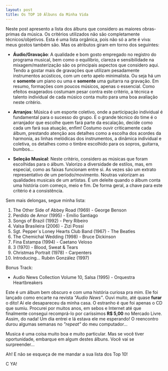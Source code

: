 ```yaml
---
layout: post
title: Os TOP 10 Álbuns da Minha Vida
---
```


Neste post apresento a lista dos álbuns que considero as maiores obras-primas da música. Os critérios utilizados não são completamente técnicos/objetivos. Esta é uma lista orgânica, pois não só a arte é viva: meus gostos também são. Mas os atributos giram em torno dos seguintes:

* __Áudio/Gravação__: A qualidade e bom gosto empregado no registro do programa musical, bem como o equilíbrio, clareza e sensibilidade na mixagem/masterização são os principais aspectos que considero aqui. Tendo a gostar mais de gravações que utilizam pesadamente instrumentos acústicos, com um certo apelo minimalista. Ou seja há um e **somente** um piano ou uma e **somente** uma guitarra na gravação. Em resumo, formações com poucos músicos, apenas o essencial. Como efeitos exagerados costumam pesar contra este critério, a técnica e talento individual de cada músico conta muito para uma boa avaliação neste critério.

* __Arranjos__: Música é um esporte coletivo, onde a participação individual é fundamental para o sucesso do grupo. E o grande técnico do time é o arranjador que escolhe quem fará parte da escalação, decide como cada um fará sua atuação, enfim! Costumo ouvir criticamente cada álbum, prestando atenção aos detalhes como a escolha dos acordes da harmonia, as linhas melódicas dos instrumentos, a dinâmica individual e coletiva, os detalhes como o timbre escolhido para os sopros, guitarra, bumbos...

* __Seleção Musical__: Neste critério, considero as músicas que foram escolhidas para o álbum. Valorizo a diversidade de estilos, mas, em especial, como as faixas funcionam entre si. As vezes são um extrato representativo de um período/movimento. Noutras valorizam as qualidades musicais de um artistas. É um deleite quando o álbum conta uma história com começo, meio e fim. De forma geral, a chave para este critério é a consistência.

Sem mais delongas, segue minha lista: 

1. The Other Side of Abbey Road (1969) - George Benson
2. Perdido de Amor (1995) - Emílio Santiago
3. Songs of Brazil (1992) - Pery Ribeiro
4. Valsa Brasileira (2006) - Zizi Possi
5. Sgt. Pepper`s Loney Hearts Club Band (1967) - The Beatles
6. The Chemichal Wedding (1998) - Bruce Dickinson
7. Fina Estampa (1994) - Caetano Veloso
8. 3 (1970) - Blood, Sweat & Tears
9. Christmas Portrait (1978) - Carpenters
10. Introducing... Rubén González (1997)

Bonus Track:

* Audio News Collection Volume 10, Salsa (1995) - Orquestra Heartbreakers

Este é um álbum bem obscuro e com uma história curiosa pra mim. Ele foi lançado como encarte na revista *"Audio News"*. Ouvi muito, até quase **furar** o dito! Aí ele desapareceu da minha casa. O estranho é que foi apenas o CD que sumiu. Procurei por muitos anos, em sebos e Internet até que finalmente consegui recomprá-lo por caríssimos **R$ 5,00** no Mercado Livre. Assim, do nada! Um dia entrei e lá estava ele me esperando! O reencontro durou algumas semanas no *"repeat"* do meu computador...

Musica é uma coisa muito boa e muito particular. Mas se você tiver oportunidade, embarque em algum destes álbuns. Você vai se surpreender...

Ah! E não se esqueça de me mandar a sua lista dos Top 10!

C YA!
